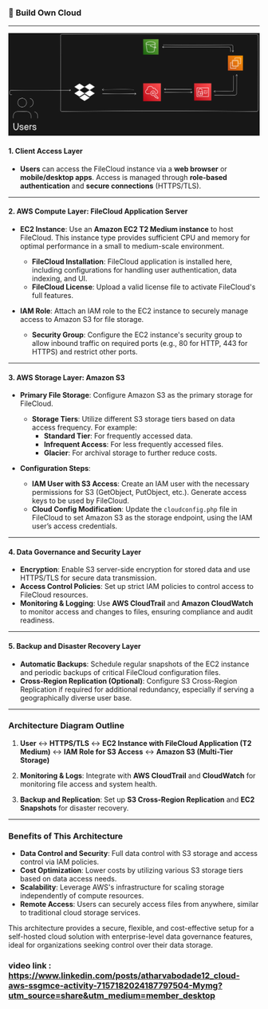 ### 📂 **Build Own Cloud**

---
![architecture](arch.png)

#### **1. Client Access Layer**
   - **Users** can access the FileCloud instance via a **web browser** or **mobile/desktop apps**. Access is managed through **role-based authentication** and **secure connections** (HTTPS/TLS).
   
---

#### **2. AWS Compute Layer: FileCloud Application Server**
   - **EC2 Instance**: Use an **Amazon EC2 T2 Medium instance** to host FileCloud. This instance type provides sufficient CPU and memory for optimal performance in a small to medium-scale environment.
     - **FileCloud Installation**: FileCloud application is installed here, including configurations for handling user authentication, data indexing, and UI.
     - **FileCloud License**: Upload a valid license file to activate FileCloud's full features.

   - **IAM Role**: Attach an IAM role to the EC2 instance to securely manage access to Amazon S3 for file storage.
     - **Security Group**: Configure the EC2 instance's security group to allow inbound traffic on required ports (e.g., 80 for HTTP, 443 for HTTPS) and restrict other ports.

---

#### **3. AWS Storage Layer: Amazon S3**
   - **Primary File Storage**: Configure Amazon S3 as the primary storage for FileCloud. 
     - **Storage Tiers**: Utilize different S3 storage tiers based on data access frequency. For example:
       - **Standard Tier**: For frequently accessed data.
       - **Infrequent Access**: For less frequently accessed files.
       - **Glacier**: For archival storage to further reduce costs.

   - **Configuration Steps**:
     - **IAM User with S3 Access**: Create an IAM user with the necessary permissions for S3 (GetObject, PutObject, etc.). Generate access keys to be used by FileCloud.
     - **Cloud Config Modification**: Update the `cloudconfig.php` file in FileCloud to set Amazon S3 as the storage endpoint, using the IAM user’s access credentials.

---

#### **4. Data Governance and Security Layer**
   - **Encryption**: Enable S3 server-side encryption for stored data and use HTTPS/TLS for secure data transmission.
   - **Access Control Policies**: Set up strict IAM policies to control access to FileCloud resources.
   - **Monitoring & Logging**: Use **AWS CloudTrail** and **Amazon CloudWatch** to monitor access and changes to files, ensuring compliance and audit readiness.

---

#### **5. Backup and Disaster Recovery Layer**
   - **Automatic Backups**: Schedule regular snapshots of the EC2 instance and periodic backups of critical FileCloud configuration files.
   - **Cross-Region Replication (Optional)**: Configure S3 Cross-Region Replication if required for additional redundancy, especially if serving a geographically diverse user base.

---

### **Architecture Diagram Outline**

1. **User** ↔ **HTTPS/TLS** ↔ **EC2 Instance with FileCloud Application (T2 Medium)** ↔ **IAM Role for S3 Access** ↔ **Amazon S3 (Multi-Tier Storage)**

2. **Monitoring & Logs**: Integrate with **AWS CloudTrail** and **CloudWatch** for monitoring file access and system health.

3. **Backup and Replication**: Set up **S3 Cross-Region Replication** and **EC2 Snapshots** for disaster recovery.

---

### **Benefits of This Architecture**
- **Data Control and Security**: Full data control with S3 storage and access control via IAM policies.
- **Cost Optimization**: Lower costs by utilizing various S3 storage tiers based on data access needs.
- **Scalability**: Leverage AWS's infrastructure for scaling storage independently of compute resources.
- **Remote Access**: Users can securely access files from anywhere, similar to traditional cloud storage services.

This architecture provides a secure, flexible, and cost-effective setup for a self-hosted cloud solution with enterprise-level data governance features, ideal for organizations seeking control over their data storage.

### video link : https://www.linkedin.com/posts/atharvabodade12_cloud-aws-ssgmce-activity-7157182024187797504-Mymg?utm_source=share&utm_medium=member_desktop

